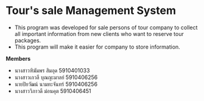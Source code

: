 # Tour's sale Management System
* This program was developed for sale persons of tour company to collect all important information from new clients who want to reserve tour packages.
* This program will make it easier for company to store information.

**Members**
* นางสาวฑิฆัมพร    สิมอุด 5910401033
* นางสาวเกวลี   บุณญะมาลย์ 5910406256
* นายปิยวัฒน์   นามทะจันทร์ 5910406256
* นางสาววิภาวดี ม่อนคุต 5910406451
